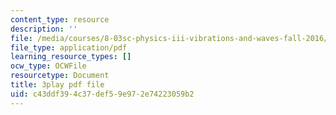 ```yaml
---
content_type: resource
description: ''
file: /media/courses/8-03sc-physics-iii-vibrations-and-waves-fall-2016/c43ddf394c37def59e972e74223059b2_8kcvyoHsXrw.pdf
file_type: application/pdf
learning_resource_types: []
ocw_type: OCWFile
resourcetype: Document
title: 3play pdf file
uid: c43ddf39-4c37-def5-9e97-2e74223059b2
---
```

